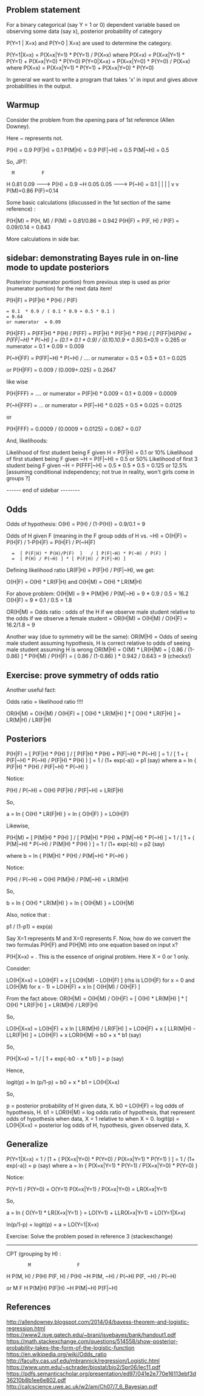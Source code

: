 Problem statement 
-----------------

For a binary categorical (say Y = 1 or 0) dependent variable based on observing some data (say x), posterior probability of category

P(Y=1 | X=x) and P(Y=0 | X=x) are used to determine the category.

P(Y=1|X=x) = P(X=x|Y=1) * P(Y=1) / P(X=x) where P(X=x) = P(X=x|Y=1) * P(Y=1) + P(X=x|Y=0) * P(Y=0)
P(Y=0|X=x) = P(X=x|Y=0) * P(Y=0) / P(X=x) where P(X=x) = P(X=x|Y=1) * P(Y=1) + P(X=x|Y=0) * P(Y=0)

In general we want to write a program that takes 'x' in input and gives above probabilities in the output.


Warmup
------

Consider the problem from the opening para of 1st reference (Allen Downey).

Here ~ represents not.

P(H)     = 0.9
P(F|H)   = 0.1
P(M|H)   = 0.9
P(F|~H)  = 0.5
P(M|~H)  = 0.5

So, JPT:

      M          F

H    0.81       0.09    ---> P(H) = 0.9
~H   0.05       0.05    ---> P(~H) = 0.1
      |          |
      |          |
      v          v
    P(M)=0.86  P(F)=0.14

Some basic calculations (discussed in the 1st section of the same reference) :

P(H|M) = P(H, M) / P(M) = 0.81/0.86  = 0.942
P(H|F) = P(F, H) / P(F) = 0.09/0.14 = 0.643

More calculations in side bar.


sidebar: demonstrating Bayes rule in on-line mode to update posteriors
---------------------------------------------------------------------

Posteriror (numerator portion) from previous step is used as prior (numerator portion) for the next data item!

P(H|F) = P(F|H) * P(H) / P(F)

    = 0.1  * 0.9 / ( 0.1 * 0.9 + 0.5 * 0.1 )
    = 0.64
    or numerator  = 0.09

P(H|FF) = P(FF|H) * P(H) / P(FF) = P(F|H) * P(F|H)  * P(H) / [ P(FF|H)*P(H) + P(FF|~H) * P(~H) ]
        = (0.1 * 0.1 * 0.9) / (0.1*0.1*0.9 + 0.5*0.5*0.1)  = 0.265
        or numerator = 0.1 * 0.09 = 0.009

P(~H|FF) = P(FF|~H) * P(~H) / ....
         or numerator = 0.5 * 0.5 * 0.1 = 0.025

or P(H|FF) = 0.009 / (0.009+.025)   = 0.2647

like wise

P(H|FFF) = ....
         or numerator = P(F|H) * 0.009 = 0.1 * 0.009 = 0.0009

P(~H|FFF) = ...
         or numerator = P(F|~H) * 0.025 = 0.5 * 0.025 = 0.0125

or 

P(H|FFF) = 0.0009 / (0.0009 + 0.0125) = 0.067 = 0.07

And, likelihoods:

Likelihood of first student being F given H = P(F|H) = 0.1 or 10%
Likelihood of first student being F given ~H = P(F|~H) = 0.5 or 50%
Likelihood of first 3 student being F given ~H = P(FFF|~H) = 0.5 * 0.5 * 0.5 =  0.125 or 12.5% [assuming conditional independency; not true in reality, won't girls come in groups ?]

------ end of sidebar --------


Odds
----

Odds of hypothesis:
O(H) = P(H) / (1-P(H)) = 0.9/0.1 = 9


Odds of H given F (meaning in the F group odds of H vs. ~H) 
  = O(H|F) 
      = P(H|F) / 1-P(H|F)
      = P(H|F) / P(~H|F) 

      =  [ P(F|H) * P(H)/P(F)  ]   / [ P(F|~H) * P(~H) / P(F) ]
      =  [ P(H) / P(~H) ] * [ P(F|H) / P(F|~H) ]

Defining likelihood ratio LR(F|H) = P(F|H) / P(F|~H), we get:

O(H|F) = O(H) * LR(F|H)
and 
O(H|M) = O(H) * LR(M|H)

For above problem:
O(H|M) = 9 * P(M|H) / P(M|~H) = 9 * 0.9 / 0.5 = 16.2
O(H|F) = 9 * 0.1 / 0.5 = 1.8


OR(H|M) = Odds ratio : odds of the H if we observe male student relative to the odds if we observe a female student
  = OR(H|M)
  = O(H|M) / O(H|F)
  = 16.2/1.8 = 9


Another way (due to symmetry will be the same):
OR(M|H) = Odds of seeing male student assuming hypothesis, H is correct relative to odds of seeing male student assuming H is wrong
OR(M|H) = O(M) * LR(H|M) = [ 0.86 / (1-0.86) ] * P(H|M) / P(H|F) 
    =  ( 0.86 / (1-0.86) ) * 0.942 / 0.643 = 9 (checks!)

Exercise: prove symmetry of odds ratio
------

Another useful fact:

Odds ratio = likelihood ratio !!!!

OR(H|M) = O(H|M) / O(H|F) =  [ O(H) * LR(M|H) ] * [ O(H) * LR(F|H) ]
                  =  LR(M|H) / LR(F|H)


Posteriors
---------

P(H|F) = [ P(F|H) * P(H) ] / [ P(F|H) * P(H) + P(F|~H) * P(~H) ]
       = 1 / [ 1 + ( P(F|~H) * P(~H) / P(F|H) * P(H) ) ]
       = 1 / (1+ exp(-a))
       = p1 (say)
where
a = ln {  P(F|H) * P(H) / P(F|~H) * P(~H) }

Notice:

   P(H) / P(~H) = O(H)
   P(F|H)  / P(F|~H) = LR(F|H)           

So,

a = ln { O(H) * LR(F|H) } = ln { O(H|F) } = LO(H|F)


Likewise,

P(H|M) = [ P(M|H) * P(H) ] / [ P(M|H) * P(H) + P(M|~H) * P(~H) ]
       = 1 / [ 1 + ( P(M|~H) * P(~H) / P(M|H) * P(H) ) ]
       = 1 / (1+ exp(-b))
       = p2 (say)

where
b = ln {  P(M|H) * P(H) / P(M|~H) * P(~H) }

Notice:

   P(H) / P(~H) = O(H)
   P(M|H)  / P(M|~H) = LR(M|H)           

So,

b = ln { O(H) * LR(M|H) } = ln { O(H|M) } = LO(H|M)

Also, notice that :

p1 / (1-p1) = exp(a)


Say X=1 represents M and X=0 represents F.
Now, how do we convert the two formulas P(H|F) and P(H|M) into one equation based on input x?

P(H|X=x) = <a function of x>. This is the essence of original problem.
Here X = 0 or 1 only.

Consider:

LO(H|X=x) = LO(H|F) + x [ LO(H|M) - LO(H|F) ]  (rhs is LO(H|F) for x = 0 and LO(H|M) for x - 1)
          = LO(H|F) + x ln [ O(H|M) / O(H|F) ]

From the fact above:
   OR(H|M) = O(H|M) / O(H|F) =  [ O(H) * LR(M|H) ] * [ O(H) * LR(F|H) ]
                  =  LR(M|H) / LR(F|H)

So,

LO(H|X=x) = LO(H|F) + x ln [ LR(M|H) / LR(F|H) ]
          = LO(H|F) + x [ LLR(M|H) - LLR(F|H) ]
          = LO(H|F) + x LOR(H|M)
          = b0 + x * b1 (say)


So,

P(H|X=x) = 1 / [ 1 + exp{-b0 - x * b1} ] = p (say)

Hence,

logit(p) = ln (p/1-p) = b0 + x * b1 = LO(H|X=x)

So, 

p = posterior probability of H given data, X.
b0 = LO(H|F) = log odds of hypothesis, H.
b1 = LOR(H|M) = log odds ratio of hypothesis, that represent odds of hypothesis when data, X = 1 relative to when X = 0.
logit(p) = LO(H|X=x) = posterior log odds of H, hypothesis, given observed data, X.


Generalize
----------

P(Y=1|X=x) = 1 / [1 + ( P(X=x|Y=0) * P(Y=0) / P(X=x|Y=1) * P(Y=1) ) ]
           = 1 / (1+ exp(-a))
           = p (say)
where
a = ln {  P(X=x|Y=1) * P(Y=1) / P(X=x|Y=0) * P(Y=0) }

Notice:

   P(Y=1) / P(Y=0) = O(Y=1)
   P(X=x|Y=1)  / P(X=x|Y=0) = LR(X=x|Y=1) 

So,

a = ln { O(Y=1) * LR(X=x|Y=1) } = LO(Y=1) + LLR(X=x|Y=1) = LO(Y=1|X=x)

ln(p/1-p) = logit(p) = a = LO(Y=1|X=x)

Exercise:  Solve the problem posed in reference 3 (stackexchange)

------------------

CPT (grouping by H) :

            M                 F
H    P(M, H) / P(H)       P(F, H) / P(H)
~H   P(M, ~H) / P(~H)     P(F, ~H) / P(~H)

or
        M              F
H    P(M|H)        P(F|H)
~H   P(M|~H)       P(F|~H) 



References
----------

http://allendowney.blogspot.com/2014/04/bayess-theorem-and-logistic-regression.html
https://www2.isye.gatech.edu/~brani/isyebayes/bank/handout1.pdf
https://math.stackexchange.com/questions/514558/show-posterior-probability-takes-the-form-of-the-logistic-function
https://en.wikipedia.org/wiki/Odds_ratio
http://faculty.cas.usf.edu/mbrannick/regression/Logistic.html
https://www.unm.edu/~schrader/biostat/bio2/Spr06/lec11.pdf
https://pdfs.semanticscholar.org/presentation/ed97/041e2e770e16113ebf3d36210b8b1ee6e802.pdf
http://calcscience.uwe.ac.uk/w2/am/Ch07/7_6_Bayesian.pdf
